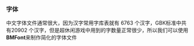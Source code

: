 ### 字体
中文字体文件通常很大，因为汉字常用字库表就有 6763 个汉字，GBK标准中共有20902 个汉字，但是超休闲游戏中用到的字数量正常很少，所以我们可以使用**BMFont**来制作简化的字体文件
